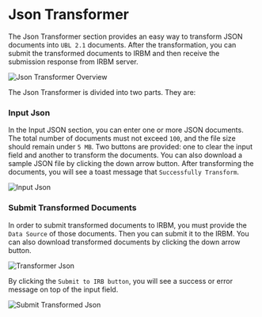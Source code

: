 # Json Transformer

The Json Transformer section provides an easy way to transform JSON documents into `UBL 2.1` documents. After the transformation, you can submit the transformed documents to IRBM and then receive the submission response from IRBM server.

![Json Transformer Overview](../_media/jsonTransformer/jsonTransformer1.png)


The Json Transformer is divided into two parts. They are:


### Input Json 

In the Input JSON section, you can enter one or more JSON documents. The total number of documents must not exceed `100`, and the file size should remain under `5 MB`. Two buttons are provided: one to clear the input field and another to transform the documents. You can also download a sample JSON file by clicking the down arrow button. After transforming the documents, you will see a toast message that `Successfully Transform`. 

![Input Json](../_media/jsonTransformer/jsonTransformer2.png)



### Submit Transformed Documents

In order to submit transformed documents to IRBM, you must provide the `Data Source` of those documents. Then you can submit it to the IRBM. You can also download transformed documents by clicking the down arrow button. 

![Transformer Json](../_media/jsonTransformer/jsonTransformer3.png)

By clicking the `Submit to IRB button`, you will see a success or error message on top of the input field.

![Submit Transformed Json](../_media/jsonTransformer/jsonTransformer4.png)

